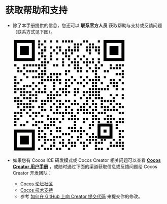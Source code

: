 # 获取帮助和支持

- 除了本手册提供的信息，您还可以 **联系官方人员** 获取帮助与支持或反馈问题（联系方式见下图）。

    ![联系方式](../img/we_chat.png)

- 如果您有 Cocos ICE 研发模式或 Cocos Creator 相关问题可以查看 [**Cocos Creator 用户手册**](https://docs.cocos.com/creator/manual/zh/publish/) ，或随时通过下面的渠道获取信息或反馈问题给 Cocos Creator 开发团队：

    - [Cocos 论坛社区](https://forum.cocos.org/c/58)
    - [Cocos 技术支持](https://www.cocos.com/support)
    - 参考 [如何在 GitHub 上向 Creator 提交代码](https://docs.cocos.com/creator/manual/zh/submit-pr/submit-pr.html) 来提交你的修改。
